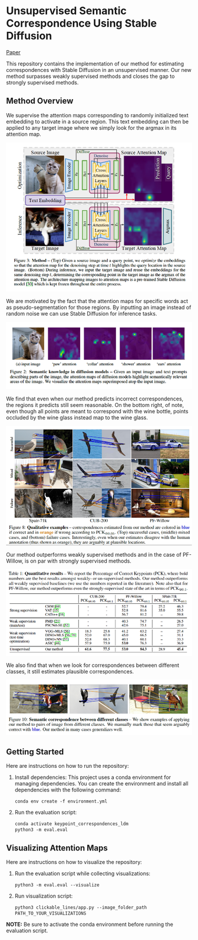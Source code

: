 # Unsupervised Semantic Correspondence Using Stable Diffusion

[Paper](https://arxiv.org/abs/2305.15581)

This repository contains the implementation of our method for estimating correspondences with Stable Diffusion in an unsupervised manner. Our new method surpasses weakly supervised methods and closes the gap to strongly supervised methods. 

## Method Overview

We supervise the attention maps corresponding to randomly initialized text embedding to activate in a source region. This text embedding can then be applied to any target image where we simply look for the argmax in its attention map.

[![Method Overview](./method_overview/method.png)](https://youtu.be/br2zX9XkWX0)

We are motivated by the fact that the attention maps for specific words act as pseudo-segmentation for those regions. By inputting an image instead of random noise we can use Stable Diffusion for inference tasks.

![English Word Attention Maps](./method_overview/english_word_attn_maps.png)

We find that even when our method predicts incorrect correspondences, the regions it predicts still seem reasonable. On the bottom right, of note, even though all points are meant to correspond with the wine bottle, points occluded by the wine glass instead map to the wine glass.

![Qualitative Examples](./method_overview/qualitative_examples.png)

Our method outperforms weakly supervised methods and in the case of PF-Willow, is on par with strongly supervised methods.

![Qualitative Performance](./method_overview/qualitative_performance.png)

We also find that when we look for correspondences between different classes, it still estimates plausible correspondences.

![Cross Class Correspondences](./method_overview/cross_class_correspondences.png)

## Getting Started

Here are instructions on how to run the repository:

1. Install dependencies: This project uses a conda environment for managing dependencies. You can create the environment and install all dependencies with the following command:
    ```
    conda env create -f environment.yml
    ```
2. Run the evaluation script:
    ```
    conda activate keypoint_correspondences_ldm
    python3 -m eval.eval
    ```

## Visualizing Attention Maps

Here are instructions on how to visualize the repository:

1. Run the evaluation script while collecting visualizations:
    ```
    python3 -m eval.eval --visualize
    ```
2. Run visualization script:
    ```
    python3 clickable_lines/app.py --image_folder_path PATH_TO_YOUR_VISUALIZATIONS
    ```

**NOTE:** Be sure to activate the conda environment before running the evaluation script.
